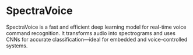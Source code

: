 # SpectraVoice
SpectraVoice is a fast and efficient deep learning model for real-time voice command recognition. It transforms audio into spectrograms and uses CNNs for accurate classification—ideal for embedded and voice-controlled systems.
